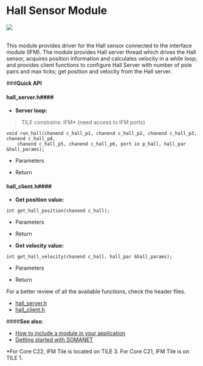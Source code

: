 Hall Sensor Module
=======================
<a href="https://github.com/synapticon/sc_sncn_motorctrl_sin/blob/master/SYNAPTICON.md">
<img align="left" src="https://s3-eu-west-1.amazonaws.com/synapticon-resources/images/logos/synapticon_fullname_blackoverwhite_280x48.png"/>
</a>
<br/>
<br/>

This module provides driver for the Hall sensor connected to the interface module (IFM).
The module provides Hall server thread which drives the Hall sensor, acquires position 
information and calculates velocity in a while loop; and provides client functions to
configure Hall Server with number of pole pairs and max ticks; get position and velocity 
from the Hall server.

###**Quick API** 

#### **hall_server.h**####

- **Server loop:** 

> TILE constrains: IFM* (need access to IFM ports)

```
void run_hall(chanend c_hall_p1, chanend c_hall_p2, chanend c_hall_p3, chanend c_hall_p4, 
	chanend c_hall_p5, chanend c_hall_p6, port in p_hall, hall_par &hall_params);
```
* Parameters
	
* Return 

#### **hall_client.h**####

- **Get position value:**
```
int get_hall_position(chanend c_hall);

```
* Parameters
	
* Return 

- **Get velocity value:** 
```
int get_hall_velocity(chanend c_hall, hall_par &hall_params);
```
* Parameters
	
* Return 


For a better review of all the available functions, check the header files.

* [hall_server.h](https://github.com/synapticon/sc_sncn_motorctrl_sin/blob/master/module_hall/include/hall_server.h)
* [hall_client.h](https://github.com/synapticon/sc_sncn_motorctrl_sin/blob/master/module_hall/include/hall_client.h)

####**See also**:

- [How to include a module in your application]()
- [Getting started with SOMANET][getting_started_somanet]    



*For Core C22, IFM Tile is located on TILE 3. For Core C21, IFM Tile is on TILE 1.

[getting_started_somanet]: http://doc.synapticon.com/wiki/index.php/Category:Getting_Started_with_SOMANET


